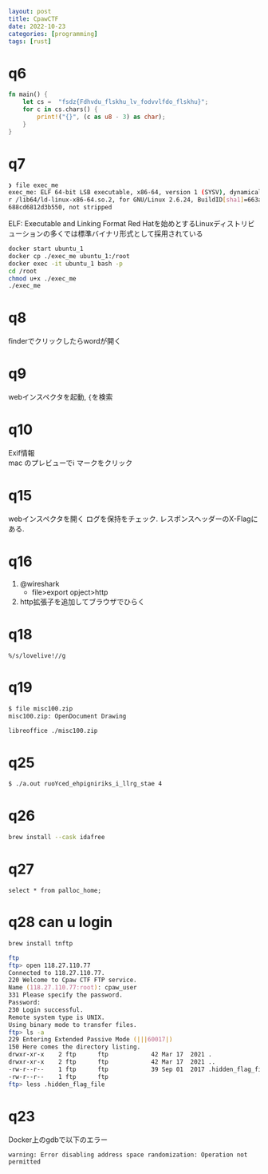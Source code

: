 ```yaml
layout: post
title: CpawCTF
date: 2022-10-23
categories: [programming]
tags: [rust]
```

# q6

```rs
fn main() {
    let cs =  "fsdz{Fdhvdu_flskhu_lv_fodvvlfdo_flskhu}";
    for c in cs.chars() {
        print!("{}", (c as u8 - 3) as char);
    }
}
```

# q7

```sh
❯ file exec_me
exec_me: ELF 64-bit LSB executable, x86-64, version 1 (SYSV), dynamically linked, interprete
r /lib64/ld-linux-x86-64.so.2, for GNU/Linux 2.6.24, BuildID[sha1]=663a3e0e5a079fddd0de92474
688cd6812d3b550, not stripped
```

ELF: Executable and Linking Format
    Red Hatを始めとするLinuxディストリビューションの多くでは標準バイナリ形式として採用されている

```sh
docker start ubuntu_1
docker cp ./exec_me ubuntu_1:/root
docker exec -it ubuntu_1 bash -p
cd /root
chmod u+x ./exec_me
./exec_me
```

# q8

finderでクリックしたらwordが開く

# q9

webインスペクタを起動, `{`を検索

# q10

Exif情報  
mac のプレビューでℹ️ マークをクリック

# q15
webインスペクタを開く
ログを保持をチェック.
レスポンスヘッダーのX-Flagにある.

# q16
1. @wireshark
    - file>export opject>http
2. http拡張子を追加してブラウザでひらく

# q18

`%/s/lovelive!//g`

# q19

```sh
$ file misc100.zip
misc100.zip: OpenDocument Drawing
```

```sh
libreoffice ./misc100.zip
```

# q25

```sh
$ ./a.out ruoYced_ehpigniriks_i_llrg_stae 4
```

# q26

```sh
brew install --cask idafree
```

# q27

```mysql
select * from palloc_home;
```

# q28 can u login

```zsh
brew install tnftp
```

```zsh
ftp
ftp> open 118.27.110.77
Connected to 118.27.110.77.
220 Welcome to Cpaw CTF FTP service.
Name (118.27.110.77:root): cpaw_user
331 Please specify the password.
Password:
230 Login successful.
Remote system type is UNIX.
Using binary mode to transfer files.
ftp> ls -a
229 Entering Extended Passive Mode (|||60017|)
150 Here comes the directory listing.
drwxr-xr-x    2 ftp      ftp            42 Mar 17  2021 .
drwxr-xr-x    2 ftp      ftp            42 Mar 17  2021 ..
-rw-r--r--    1 ftp      ftp            39 Sep 01  2017 .hidden_flag_file
-rw-r--r--    1 ftp      ftp
ftp> less .hidden_flag_file
```

# q23

Docker上のgdbで以下のエラー
```
warning: Error disabling address space randomization: Operation not permitted
```


